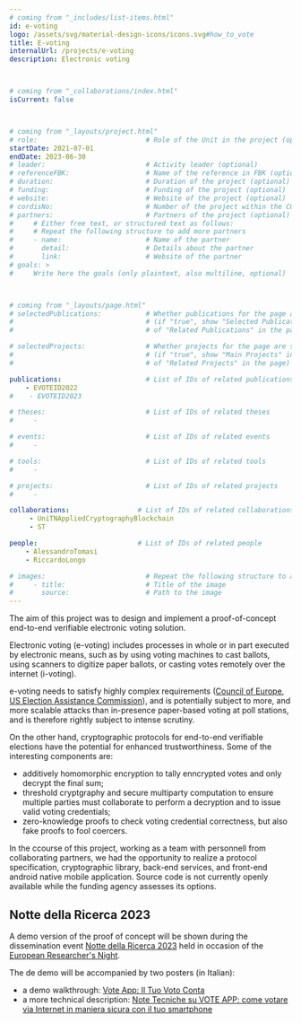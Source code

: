```yaml
---
# coming from "_includes/list-items.html"
id: e-voting
logo: /assets/svg/material-design-icons/icons.svg#how_to_vote
title: E-voting
internalUrl: /projects/e-voting
description: Electronic voting



# coming from "_collaborations/index.html"
isCurrent: false



# coming from "_layouts/project.html"
# role:                           # Role of the Unit in the project (optional)
startDate: 2021-07-01
endDate: 2023-06-30
# leader:                         # Activity leader (optional)
# referenceFBK:                   # Name of the reference in FBK (optional)
# duration:                       # Duration of the project (optional)
# funding:                        # Funding of the project (optional)
# website:                        # Website of the project (optional)
# cordisNo:                       # Number of the project within the CORDIS website (optional)
# partners:                       # Partners of the project (optional)
#     # Either free text, or structured text as follows:
#     # Repeat the following structure to add more partners
#     - name:                     # Name of the partner
#       detail:                   # Details about the partner
#       link:                     # Website of the partner
# goals: >
#     Write here the goals (only plaintext, also multiline, optional)



# coming from "_layouts/page.html"
# selectedPublications:           # Whether publications for the page are selected 
#                                 # (if "true", show "Selected Publications" instead  
#                                 # of "Related Publications" in the page)

# selectedProjects:               # Whether projects for the page are selected 
#                                 # (if "true", show "Main Projects" instead  
#                                 # of "Related Projects" in the page)

publications:                     # List of IDs of related publications
    - EVOTEID2022
#    - EVOTEID2023

# theses:                         # List of IDs of related theses
#     - 

# events:                         # List of IDs of related events
#     - 

# tools:                          # List of IDs of related tools
#     - 

# projects:                       # List of IDs of related projects
#     - 

collaborations:                 # List of IDs of related collaborations
     - UniTNAppliedCryptographyBlockchain
     - ST

people:                         # List of IDs of related people
    - AlessandroTomasi
    - RiccardoLongo

# images:                         # Repeat the following structure to add more images
#     - title:                    # Title of the image
#       source:                   # Path to the image
---
```


The aim of this project was to design and implement a proof-of-concept end-to-end verifiable electronic voting solution.

Electronic voting (e-voting) includes processes in whole or in part executed by electronic means, such as by using voting machines to cast ballots, using scanners to digitize paper ballots, or casting votes remotely over the internet (i-voting).

e-voting needs to satisfy highly complex requirements ([Council of Europe](https://www.coe.int/en/web/electoral-assistance/e-voting), [US Election Assistance Commission](https://www.eac.gov/voting-equipment/voluntary-voting-system-guidelines)), and is potentially subject to more, and more scalable attacks than in-presence paper-based voting at poll stations, and is therefore rightly subject to intense scrutiny.

On the other hand, cryptographic protocols for end-to-end verifiable elections have the potential for enhanced trustworthiness. Some of the interesting components are:

- additively homomorphic encryption to tally enncrypted votes and only decrypt the final sum;
- threshold cryptgraphy and secure multiparty computation to ensure multiple parties must collaborate to perform a decryption and to issue valid voting credentials;
- zero-knowledge proofs to check voting credential correctness, but also fake proofs to fool coercers.

In the ccourse of this project, working as a team with personnell from collaborating partners, we had the opportunity to realize a protocol specification, cryptographic library, back-end services, and front-end android native mobile application. Source code is not currently openly available while the funding agency assesses its options.

## Notte della Ricerca 2023
A demo version of the proof of concept will be shown during the dissemination event [Notte della Ricerca 2023](https://nottedellaricerca.tn.it/) held in occasion of the [European Researcher's Night](https://marie-sklodowska-curie-actions.ec.europa.eu/event/2023-european-researchers-night).

The de demo will be accompanied by two posters (in Italian):
- a demo walkthrough: [Vote App: Il Tuo Voto Conta](https://www.canva.com/design/DAFs1nyMc0g/ip_nvaLek0140ip3WU6c9Q/view?utm_content=DAFs1nyMc0g&utm_campaign=designshare&utm_medium=link&utm_source=publishsharelink)
- a more technical description: [Note Tecniche su VOTE APP: come votare via Internet in maniera sicura con il tuo smartphone](https://fbk-my.sharepoint.com/:b:/g/personal/rlongo_fbk_eu/ETszJHoSC45Mi5Bazla4eAkBcSmn8Ndccq7pVcPQQCw8PA?e=jPcCeM)